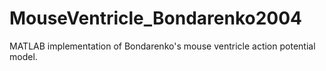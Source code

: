 # MouseVentricle_Bondarenko2004
MATLAB implementation of Bondarenko's mouse ventricle action potential model.
